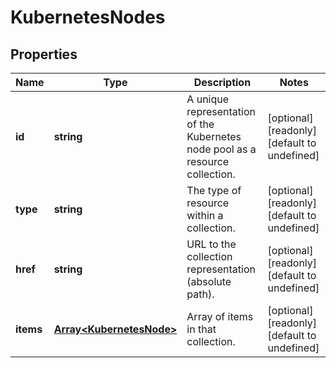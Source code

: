 # KubernetesNodes

## Properties
| Name | Type | Description | Notes |
| ------------ | ------------- | ------------- | ------------- |
| **id** | **string** | A unique representation of the Kubernetes node pool as a resource collection. | [optional] [readonly] [default to undefined] |
| **type** | **string** | The type of resource within a collection. | [optional] [readonly] [default to undefined] |
| **href** | **string** | URL to the collection representation (absolute path). | [optional] [readonly] [default to undefined] |
| **items** | [**Array&lt;KubernetesNode&gt;**](KubernetesNode.md) | Array of items in that collection. | [optional] [readonly] [default to undefined] |


